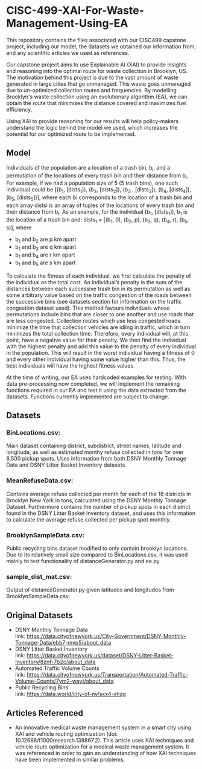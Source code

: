 # CISC-499-XAI-For-Waste-Management-Using-EA
This repository contains the files associated with our CISC499 capstone project, including our model, the datasets we obtained our information from, and any scientific articles we used as references.

Our capstone project aims to use Explainable AI (XAI) to provide insights and reasoning into the optimal route for waste collection in Brooklyn, US. The motivation behind this project is due to the vast amount of waste generated in large cities that go unmanaged. This waste goes unmanaged due to un-optimized collection routes and frequencies. By modelling Brooklyn's waste collection using an evolutionary algorithm (EA), we can obtain the route that minimizes the distance covered and maximizes fuel efficiency.

Using XAI to provide reasoning for our results will help policy-makers understand the logic behind the model we used, which increases the potential for our optimized route to be implemented.

## Model

Individuals of the population are a location of a trash bin, b<sub>i</sub>, and a permutation of the locations of every trash bin and their distance from b<sub>i</sub>.
For example, if we had a population size of 5 (5 trash bins), one such individual could be [(b<sub>1</sub>, [dists<sub>1</sub>]), (b<sub>2</sub>, [dists<sub>2</sub>]), (b<sub>3</sub> , [dists<sub>3</sub>]), (b<sub>4</sub>, [dists<sub>4</sub>]), (b<sub>5</sub>, [dists<sub>5</sub>])], where each bi corresponds to the location of a trash bin and each array distsi is an array of tuples of the locations of every trash bin and their distance from b<sub>i</sub>. As an example, for the individual (b<sub>1</sub>, [dists<sub>1</sub>]), b<sub>1</sub> is the location of a trash bin and:
dists<sub>1</sub> = [(b<sub>1</sub>, 0), (b<sub>2</sub>, p), (b<sub>3</sub>, q), (b<sub>4</sub>, r), (b<sub>5</sub>, s)], where
- b<sub>1</sub> and b<sub>2</sub> are p km apart
- b<sub>1</sub> and b<sub>3</sub> are q km apart
- b<sub>1</sub> and b<sub>4</sub> are r km apart
- b<sub>1</sub> and b<sub>5</sub> are s km apart

To calculate the fitness of each individual, we first calculate the penalty of the individual as the total cost. An individual’s penalty is the sum of the distances between each successive trash bin in its permutation as well as some arbitrary value based on the traffic congestion of the roads between the successive bins (see datasets section for information on the traffic congestion dataset used). This method favours individuals whose permutations include bins that are closer to one another and use roads that are less congested. Collection routes which use less congested roads minimize the time that collection vehicles are idling in traffic, which in turn minimizes the total collection time. Therefore, every individual will, at this point, have a negative value for their penalty.
We then find the individual with the highest penalty and add this value to the penalty of every individual in the population. This will result in the worst individual having a fitness of 0 and every other individual having some value higher than this. Thus, the best individuals will have the highest fitness values.

At the time of writing, our EA uses hardcoded examples for testing. With data pre-processing now completed, we will implement the remaining functions required in our EA and test it using the data extracted from the datasets.
Functions currently implemented are subject to change.

## Datasets
### BinLocations.csv:
Main dataset containing district, subdistrict, street names, latitude and longitude, as well as estimated monthy refuse collected in tons for over 6,500 pickup spots.
Uses information from both DSNY Monthly Tonnage Data and DSNY Litter Basket Inventory datasets.

### MeanRefuseData.csv:
Contains average refuse collected per month for each of the 18 districts in Brooklyn New York in tons, calculated using the DSNY Monthly Tonnage Dataset. Furthermore contains the number of pickup spots in each district found in the DSNY Litter Basket Inventory dataset, and uses this information to calculate the average refuse collected per pickup spot monthly.

### BrooklynSampleData.csv:
Public recycling bins dataset modified to only contain brooklyn locations. Due to its relatively small size compared to BinLocations.csv, it was used mainly to test functionality of distanceGenerator.py and ea.py.

### sample_dist_mat.csv:
Output of distanceGenerator.py given latitudes and longitudes from BrooklynSampleData.csv.

## Original Datasets
- DSNY Monthly Tonnage Data  
  link: https://data.cityofnewyork.us/City-Government/DSNY-Monthly-Tonnage-Data/ebb7-mvp5/about_data
- DSNY Litter Basket Inventory  
  link: https://data.cityofnewyork.us/dataset/DSNY-Litter-Basket-Inventory/8znf-7b2c/about_data
- Automated Traffic Volume Counts  
  link: https://data.cityofnewyork.us/Transportation/Automated-Traffic-Volume-Counts/7ym2-wayt/about_data
- Public Recycling Bins  
  link: https://data.world/city-of-ny/sxx4-xhzg

## Articles Referenced
- An innovative medical waste management system in a smart city using XAI and vehicle routing optimization (doi: 10.12688/f1000research.138867.2).
This article uses XAI techniques and vehicle route optimization for a medical waste management system. It was referenced in order to gain an understanding of how XAI techniques have been implemented in similar problems.
